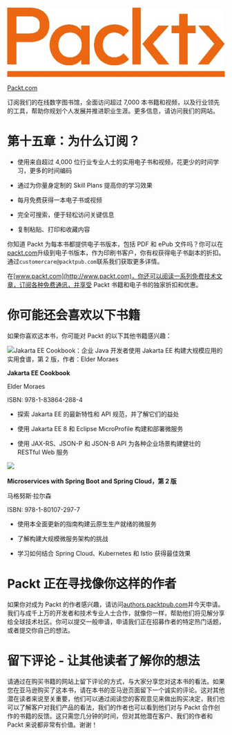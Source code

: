 ![](img/Image87018.jpg)

[Packt.com](http://Packt.com)

订阅我们的在线数字图书馆，全面访问超过 7,000 本书籍和视频，以及行业领先的工具，帮助你规划个人发展并推进职业生涯。更多信息，请访问我们的网站。

# 第十五章：为什么订阅？

+   使用来自超过 4,000 位行业专业人士的实用电子书和视频，花更少的时间学习，更多的时间编码

+   通过为你量身定制的 Skill Plans 提高你的学习效果

+   每月免费获得一本电子书或视频

+   完全可搜索，便于轻松访问关键信息

+   复制粘贴、打印和收藏内容

你知道 Packt 为每本书都提供电子书版本，包括 PDF 和 ePub 文件吗？你可以在[packt.com](http://packt.com)升级到电子书版本，作为印刷书客户，你有权获得电子书副本的折扣。通过`customercare@packtpub.com`联系我们获取更多详情。

在[www.packt.com](http://www.packt.com)，你还可以阅读一系列免费技术文章，订阅各种免费通讯，并享受 Packt 书籍和电子书的独家折扣和优惠。

# 你可能还会喜欢以下书籍

如果你喜欢这本书，你可能对 Packt 的以下其他书籍感兴趣：

![Jakarta EE Cookbook：企业 Java 开发者使用 Jakarta EE 构建大规模应用的实用食谱，第 2 版，作者：Elder Moraes](https://www.packtpub.com/product/jakarta-ee-cookbook-second-edition/9781838642884)

**Jakarta EE Cookbook**

Elder Moraes

ISBN: 978-1-83864-288-4

+   探索 Jakarta EE 的最新特性和 API 规范，并了解它们的益处

+   使用 Jakarta EE 8 和 Eclipse MicroProfile 构建和部署微服务

+   使用 JAX-RS、JSON-P 和 JSON-B API 为各种企业场景构建健壮的 RESTful Web 服务

![](https://www.packtpub.com/product/microservices-with-spring-boot-and-spring-cloud-second-edition/9781801072977)

**Microservices with Spring Boot and Spring Cloud，第 2 版**

马格努斯·拉尔森

ISBN: 978-1-80107-297-7

+   使用本全面更新的指南构建云原生生产就绪的微服务

+   了解构建大规模微服务架构的挑战

+   学习如何结合 Spring Cloud、Kubernetes 和 Istio 获得最佳效果

# Packt 正在寻找像你这样的作者

如果你对成为 Packt 的作者感兴趣，请访问[authors.packtpub.com](http://authors.packtpub.com)并今天申请。我们与成千上万的开发者和技术专业人士合作，就像你一样，帮助他们将见解分享给全球技术社区。你可以提交一般申请，申请我们正在招募作者的特定热门话题，或者提交你自己的想法。

# 留下评论 - 让其他读者了解你的想法

请通过在购买书籍的网站上留下评论的方式，与大家分享您对这本书的看法。如果您在亚马逊购买了这本书，请在本书的亚马逊页面留下一个诚实的评论。这对其他潜在读者来说至关重要，他们可以通过阅读您的客观意见来做出购买决定，我们也可以了解客户对我们产品的看法，我们的作者也可以看到他们对与 Packt 合作创作的书籍的反馈。这只需您几分钟的时间，但对其他潜在客户、我们的作者和 Packt 来说都非常有价值。谢谢！
